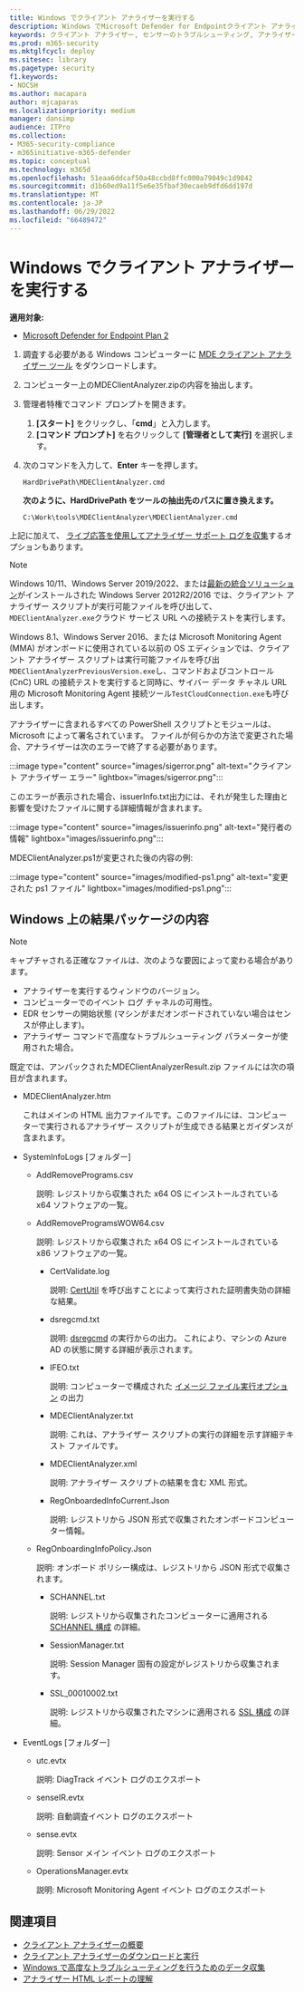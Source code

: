 ```yaml
---
title: Windows でクライアント アナライザーを実行する
description: Windows でMicrosoft Defender for Endpointクライアント アナライザーを実行する方法について説明します。
keywords: クライアント アナライザー, センサーのトラブルシューティング, アナライザー, mdeanalyzer, windows
ms.prod: m365-security
ms.mktglfcycl: deploy
ms.sitesec: library
ms.pagetype: security
f1.keywords:
- NOCSH
ms.author: macapara
author: mjcaparas
ms.localizationpriority: medium
manager: dansimp
audience: ITPro
ms.collection:
- M365-security-compliance
- m365initiative-m365-defender
ms.topic: conceptual
ms.technology: m365d
ms.openlocfilehash: 51eaa6ddcaf50a48ccbd8ffc000a79049c1d9842
ms.sourcegitcommit: d1b60ed9a11f5e6e35fbaf30ecaeb9dfd6dd197d
ms.translationtype: MT
ms.contentlocale: ja-JP
ms.lasthandoff: 06/29/2022
ms.locfileid: "66489472"
---
```

# <a name="run-the-client-analyzer-on-windows"></a>Windows でクライアント アナライザーを実行する

**適用対象:**
- [Microsoft Defender for Endpoint Plan 2](https://go.microsoft.com/fwlink/p/?linkid=2154037)

1. 調査する必要がある Windows コンピューターに [MDE クライアント アナライザー ツール](https://aka.ms/mdatpanalyzer) をダウンロードします。

2. コンピューター上のMDEClientAnalyzer.zipの内容を抽出します。

3. 管理者特権でコマンド プロンプトを開きます。
    1. **[スタート]** をクリックし、「**cmd**」と入力します。
    2. **[コマンド プロンプト]** を右クリックして **[管理者として実行]** を選択します。

4. 次のコマンドを入力して、**Enter** キーを押します。

   ```dos
   HardDrivePath\MDEClientAnalyzer.cmd
   ```

   **次のように、HardDrivePath をツールの抽出先のパスに置き換えます。**

   ```dos
   C:\Work\tools\MDEClientAnalyzer\MDEClientAnalyzer.cmd
   ```

上記に加えて、 [ライブ応答を使用してアナライザー サポート ログを収集](troubleshoot-collect-support-log.md)するオプションもあります。

> [!NOTE]
> Windows 10/11、Windows Server 2019/2022、または[最新の統合ソリューション](configure-server-endpoints.md#new-windows-server-2012-r2-and-2016-functionality-in-the-modern-unified-solution)がインストールされた Windows Server 2012R2/2016 では、クライアント アナライザー スクリプトが実行可能ファイルを呼び出して、`MDEClientAnalyzer.exe`クラウド サービス URL への接続テストを実行します。
>
> Windows 8.1、Windows Server 2016、または Microsoft Monitoring Agent (MMA) がオンボードに使用されている以前の OS エディションでは、クライアント アナライザー スクリプトは実行可能ファイルを呼び出`MDEClientAnalyzerPreviousVersion.exe`し、コマンドおよびコントロール (CnC) URL の接続テストを実行すると同時に、サイバー データ チャネル URL 用の Microsoft Monitoring Agent 接続ツール`TestCloudConnection.exe`も呼び出します。


アナライザーに含まれるすべての PowerShell スクリプトとモジュールは、Microsoft によって署名されています。
ファイルが何らかの方法で変更された場合、アナライザーは次のエラーで終了する必要があります。

:::image type="content" source="images/sigerror.png" alt-text="クライアント アナライザー エラー" lightbox="images/sigerror.png":::


このエラーが表示された場合、issuerInfo.txt出力には、それが発生した理由と影響を受けたファイルに関する詳細情報が含まれます。

:::image type="content" source="images/issuerinfo.png" alt-text="発行者の情報" lightbox="images/issuerinfo.png":::


MDEClientAnalyzer.ps1が変更された後の内容の例:

:::image type="content" source="images/modified-ps1.png" alt-text="変更された ps1 ファイル" lightbox="images/modified-ps1.png":::



## <a name="result-package-contents-on-windows"></a>Windows 上の結果パッケージの内容

> [!NOTE]
> キャプチャされる正確なファイルは、次のような要因によって変わる場合があります。
>
> - アナライザーを実行するウィンドウのバージョン。
> - コンピューターでのイベント ログ チャネルの可用性。
> - EDR センサーの開始状態 (マシンがまだオンボードされていない場合はセンスが停止します)。
> - アナライザー コマンドで高度なトラブルシューティング パラメーターが使用された場合。

既定では、アンパックされたMDEClientAnalyzerResult.zip ファイルには次の項目が含まれます。

- MDEClientAnalyzer.htm

  これはメインの HTML 出力ファイルです。このファイルには、コンピューターで実行されるアナライザー スクリプトが生成できる結果とガイダンスが含まれます。

- SystemInfoLogs \[フォルダー\]
  - AddRemovePrograms.csv

    説明: レジストリから収集された x64 OS にインストールされている x64 ソフトウェアの一覧。

  - AddRemoveProgramsWOW64.csv

    説明: レジストリから収集された x64 OS にインストールされている x86 ソフトウェアの一覧。

    - CertValidate.log

      説明: [CertUtil](/windows-server/administration/windows-commands/certutil) を呼び出すことによって実行された証明書失効の詳細な結果。

    - dsregcmd.txt

      説明: [dsregcmd](/azure/active-directory/devices/troubleshoot-device-dsregcmd) の実行からの出力。 これにより、マシンの Azure AD の状態に関する詳細が表示されます。

    - IFEO.txt

      説明: コンピューターで構成された [イメージ ファイル実行オプション](/previous-versions/windows/desktop/xperf/image-file-execution-options) の出力

    - MDEClientAnalyzer.txt

      説明: これは、アナライザー スクリプトの実行の詳細を示す詳細テキスト ファイルです。

    - MDEClientAnalyzer.xml

      説明: アナライザー スクリプトの結果を含む XML 形式。

    - RegOnboardedInfoCurrent.Json

      説明: レジストリから JSON 形式で収集されたオンボードコンピューター情報。

  - RegOnboardingInfoPolicy.Json

    説明: オンボード ポリシー構成は、レジストリから JSON 形式で収集されます。

    - SCHANNEL.txt

      説明: レジストリから収集されたコンピューターに適用される [SCHANNEL 構成](/windows-server/security/tls/manage-tls) の詳細。

    - SessionManager.txt

      説明: Session Manager 固有の設定がレジストリから収集されます。

    - SSL_00010002.txt

      説明: レジストリから収集されたマシンに適用される [SSL 構成](/windows-server/security/tls/manage-tls) の詳細。

- EventLogs [フォルダー]

  - utc.evtx

    説明: DiagTrack イベント ログのエクスポート

  - senseIR.evtx

    説明: 自動調査イベント ログのエクスポート

  - sense.evtx

    説明: Sensor メイン イベント ログのエクスポート

  - OperationsManager.evtx

    説明: Microsoft Monitoring Agent イベント ログのエクスポート




## <a name="see-also"></a>関連項目

- [クライアント アナライザーの概要](overview-client-analyzer.md)
- [クライアント アナライザーのダウンロードと実行](download-client-analyzer.md)
- [Windows で高度なトラブルシューティングを行うためのデータ収集](data-collection-analyzer.md)
- [アナライザー HTML レポートの理解](analyzer-report.md)
